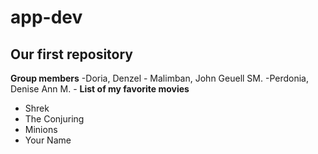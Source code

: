 # app-dev
Our first repository
---------------------------------
**Group members**
-Doria, Denzel - Malimban, John Geuell SM. -Perdonia, Denise Ann M. -
**List of my favorite movies**
- Shrek
- The Conjuring
- Minions
- Your Name
